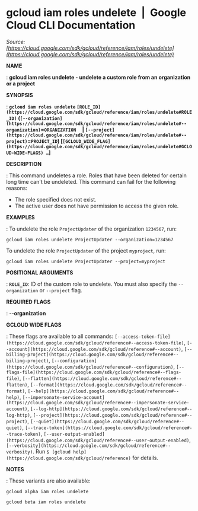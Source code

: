 # gcloud iam roles undelete  |  Google Cloud CLI Documentation

*Source: [https://cloud.google.com/sdk/gcloud/reference/iam/roles/undelete](https://cloud.google.com/sdk/gcloud/reference/iam/roles/undelete)*

**NAME**

: **gcloud iam roles undelete - undelete a custom role from an organization or a project**

**SYNOPSIS**

: **`gcloud iam roles undelete` `[ROLE_ID](https://cloud.google.com/sdk/gcloud/reference/iam/roles/undelete#ROLE_ID)` (`[--organization](https://cloud.google.com/sdk/gcloud/reference/iam/roles/undelete#--organization)`=`ORGANIZATION`     | `[--project](https://cloud.google.com/sdk/gcloud/reference/iam/roles/undelete#--project)`=`PROJECT_ID`) [`[GCLOUD_WIDE_FLAG](https://cloud.google.com/sdk/gcloud/reference/iam/roles/undelete#GCLOUD-WIDE-FLAGS) …`]**

**DESCRIPTION**

: This command undeletes a role. Roles that have been deleted for certain long
time can't be undeleted.
This command can fail for the following reasons:

- The role specified does not exist.
- The active user does not have permission to access the given role.

**EXAMPLES**

: To undelete the role ``ProjectUpdater`` of the
organization ``1234567``, run:

```
gcloud iam roles undelete ProjectUpdater --organization=1234567
```

To undelete the role ``ProjectUpdater`` of the
project ``myproject``, run:

```
gcloud iam roles undelete ProjectUpdater --project=myproject
```

**POSITIONAL ARGUMENTS**

: **`ROLE_ID`**:
ID of the custom role to undelete. You must also specify the
`--organization` or `--project` flag.

**REQUIRED FLAGS**

: **--organization**

**GCLOUD WIDE FLAGS**

: These flags are available to all commands: `[--access-token-file](https://cloud.google.com/sdk/gcloud/reference#--access-token-file)`,
`[--account](https://cloud.google.com/sdk/gcloud/reference#--account)`, `[--billing-project](https://cloud.google.com/sdk/gcloud/reference#--billing-project)`,
`[--configuration](https://cloud.google.com/sdk/gcloud/reference#--configuration)`,
`[--flags-file](https://cloud.google.com/sdk/gcloud/reference#--flags-file)`,
`[--flatten](https://cloud.google.com/sdk/gcloud/reference#--flatten)`, `[--format](https://cloud.google.com/sdk/gcloud/reference#--format)`, `[--help](https://cloud.google.com/sdk/gcloud/reference#--help)`, `[--impersonate-service-account](https://cloud.google.com/sdk/gcloud/reference#--impersonate-service-account)`,
`[--log-http](https://cloud.google.com/sdk/gcloud/reference#--log-http)`,
`[--project](https://cloud.google.com/sdk/gcloud/reference#--project)`, `[--quiet](https://cloud.google.com/sdk/gcloud/reference#--quiet)`, `[--trace-token](https://cloud.google.com/sdk/gcloud/reference#--trace-token)`, `[--user-output-enabled](https://cloud.google.com/sdk/gcloud/reference#--user-output-enabled)`,
`[--verbosity](https://cloud.google.com/sdk/gcloud/reference#--verbosity)`.
Run `$ [gcloud help](https://cloud.google.com/sdk/gcloud/reference)` for details.

**NOTES**

: These variants are also available:

```
gcloud alpha iam roles undelete
```

```
gcloud beta iam roles undelete
```